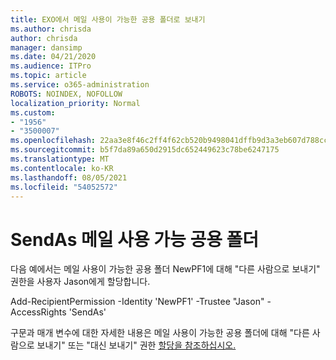 ```yaml
---
title: EXO에서 메일 사용이 가능한 공용 폴더로 보내기
ms.author: chrisda
author: chrisda
manager: dansimp
ms.date: 04/21/2020
ms.audience: ITPro
ms.topic: article
ms.service: o365-administration
ROBOTS: NOINDEX, NOFOLLOW
localization_priority: Normal
ms.custom:
- "1956"
- "3500007"
ms.openlocfilehash: 22aa3e8f46c2ff4f62cb520b9498041dffb9d3a3eb607d788cc97b10bf32dbb5
ms.sourcegitcommit: b5f7da89a650d2915dc652449623c78be6247175
ms.translationtype: MT
ms.contentlocale: ko-KR
ms.lasthandoff: 08/05/2021
ms.locfileid: "54052572"
---
```

# <a name="sendas-mail-enabled-public-folder"></a>SendAs 메일 사용 가능 공용 폴더

다음 예에서는 메일 사용이 가능한 공용 폴더 NewPF1에 대해 "다른 사람으로 보내기" 권한을 사용자 Jason에게 할당합니다.

Add-RecipientPermission -Identity 'NewPF1' -Trustee "Jason" -AccessRights 'SendAs'

구문과 매개 변수에 대한 자세한 내용은 메일 사용이 가능한 공용 폴더에 대해 "다른 사람으로 보내기" 또는 "대신 보내기" 권한 [할당을 참조하십시오.](https://docs.microsoft.com/exchange/collaboration-exo/public-folders/assign-permissions-mail-enabled-pfs)

